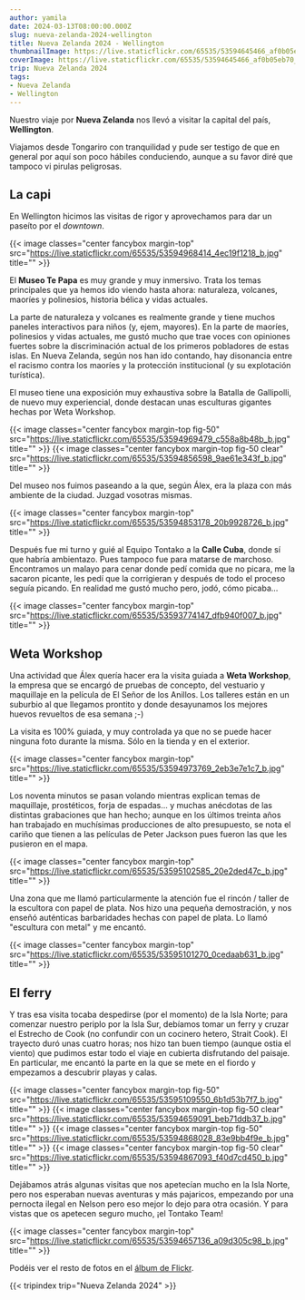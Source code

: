```yaml
---
author: yamila
date: 2024-03-13T08:00:00.000Z
slug: nueva-zelanda-2024-wellington
title: Nueva Zelanda 2024 - Wellington
thumbnailImage: https://live.staticflickr.com/65535/53594645466_af0b05eb70_z.jpg
coverImage: https://live.staticflickr.com/65535/53594645466_af0b05eb70_b.jpg
trip: Nueva Zelanda 2024
tags:
- Nueva Zelanda
- Wellington
---
```


Nuestro viaje por **Nueva Zelanda** nos llevó a visitar la capital del país, **Wellington**.

<!--more-->

Viajamos desde Tongariro con tranquilidad y pude ser testigo de que en general por aquí son poco hábiles conduciendo, aunque a su favor diré que tampoco vi pirulas peligrosas.

## La capi

En Wellington hicimos las visitas de rigor y aprovechamos para dar un paseíto por el *downtown*.

{{< image classes="center fancybox margin-top" src="https://live.staticflickr.com/65535/53594968414_4ec19f1218_b.jpg" title="" >}}

El **Museo Te Papa** es muy grande y muy inmersivo. Trata los temas principales que ya hemos ido viendo hasta ahora: naturaleza, volcanes, maoríes y polinesios, historia bélica y vidas actuales.

La parte de naturaleza y volcanes es realmente grande y tiene muchos paneles interactivos para niños (y, ejem, mayores). En la parte de maoríes, polinesios y vidas actuales, me gustó mucho que trae voces con opiniones fuertes sobre la discriminación actual de los primeros pobladores de estas islas. En Nueva Zelanda, según nos han ido contando, hay disonancia entre el racismo contra los maoríes y la protección institucional (y su explotación turística).

El museo tiene una exposición muy exhaustiva sobre la Batalla de Gallipolli, de nuevo muy experiencial, donde destacan unas esculturas gigantes hechas por Weta Workshop.

{{< image classes="center fancybox margin-top fig-50" src="https://live.staticflickr.com/65535/53594969479_c558a8b48b_b.jpg" title="" >}}
{{< image classes="center fancybox margin-top fig-50 clear" src="https://live.staticflickr.com/65535/53594856598_9ae61e343f_b.jpg" title="" >}}

Del museo nos fuimos paseando a la que, según Álex, era la plaza con más ambiente de la ciudad. Juzgad vosotras mismas.

{{< image classes="center fancybox margin-top" src="https://live.staticflickr.com/65535/53594853178_20b9928726_b.jpg" title="" >}}

Después fue mi turno y guié al Equipo Tontako a la **Calle Cuba**, donde sí que habría ambientazo. Pues tampoco fue para matarse de marchoso. Encontramos un malayo para cenar donde pedí comida que no picara, me la sacaron picante, les pedí que la corrigieran y después de todo el proceso seguía picando. En realidad me gustó mucho pero, jodó, cómo picaba...

{{< image classes="center fancybox margin-top" src="https://live.staticflickr.com/65535/53593774147_dfb940f007_b.jpg" title="" >}}

## Weta Workshop

Una actividad que Álex quería hacer era la visita guiada a **Weta Workshop**, la empresa que se encargó de pruebas de concepto, del vestuario y maquillaje en la película de El Señor de los Anillos. Los talleres están en un suburbio al que llegamos prontito y donde desayunamos los mejores huevos revueltos de esa semana ;-)

La visita es 100% guiada, y muy controlada ya que no se puede hacer ninguna foto durante la misma. Sólo en la tienda y en el exterior.

{{< image classes="center fancybox margin-top" src="https://live.staticflickr.com/65535/53594973769_2eb3e7e1c7_b.jpg" title="" >}}

Los noventa minutos se pasan volando mientras explican temas de maquillaje, prostéticos, forja de espadas... y muchas anécdotas de las distintas grabaciones que han hecho; aunque en los últimos treinta años han trabajado en muchísimas producciones de alto presupuesto, se nota el cariño que tienen a las películas de Peter Jackson pues fueron las que les pusieron en el mapa.

{{< image classes="center fancybox margin-top" src="https://live.staticflickr.com/65535/53595102585_20e2ded47c_b.jpg" title="" >}}

Una zona que me llamó particularmente la atención fue el rincón / taller de la escultora con papel de plata. Nos hizo una pequeña demostración, y nos enseñó auténticas barbaridades hechas con papel de plata. Lo llamó "escultura con metal" y me encantó.

{{< image classes="center fancybox margin-top" src="https://live.staticflickr.com/65535/53595101270_0cedaab631_b.jpg" title="" >}}

## El ferry

Y tras esa visita tocaba despedirse (por el momento) de la Isla Norte; para comenzar nuestro periplo por la Isla Sur, debíamos tomar un ferry y cruzar el Estrecho de Cook (no confundir con un cocinero hetero, Strait Cook). El trayecto duró unas cuatro horas; nos hizo tan buen tiempo (aunque ostia el viento) que pudimos estar todo el viaje en cubierta disfrutando del paisaje. En particular, me encantó la parte en la que se mete en el fiordo y empezamos a descubrir playas y calas.

{{< image classes="center fancybox margin-top fig-50" src="https://live.staticflickr.com/65535/53595109550_6b1d53b7f7_b.jpg" title="" >}}
{{< image classes="center fancybox margin-top fig-50 clear" src="https://live.staticflickr.com/65535/53594659091_beb71ddb37_b.jpg" title="" >}}
{{< image classes="center fancybox margin-top fig-50" src="https://live.staticflickr.com/65535/53594868028_83e9bb4f9e_b.jpg" title="" >}}
{{< image classes="center fancybox margin-top fig-50 clear" src="https://live.staticflickr.com/65535/53594867093_f40d7cd450_b.jpg" title="" >}}

Dejábamos atrás algunas visitas que nos apetecían mucho en la Isla Norte, pero nos esperaban nuevas aventuras y más pajaricos, empezando por una pernocta ilegal en Nelson pero eso mejor lo dejo para otra ocasión. Y para vistas que os apetecen seguro mucho, ¡el Tontako Team!

{{< image classes="center fancybox margin-top" src="https://live.staticflickr.com/65535/53594657136_a09d305c98_b.jpg" title="" >}}

Podéis ver el resto de fotos en el <a href="https://www.flickr.com/photos/yamila_moreno/albums/72177720315507870" target="_new">álbum de Flickr</a>.

{{< tripindex trip="Nueva Zelanda 2024" >}}
